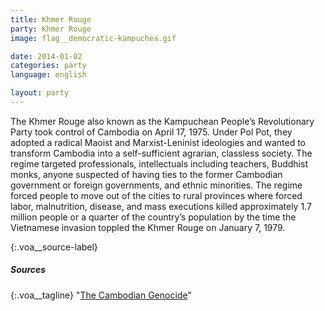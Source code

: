```yaml
---
title: Khmer Rouge
party: Khmer Rouge
image: flag__democratic-kampuchea.gif

date: 2014-01-02
categories: party
language: english

layout: party
---
```


The Khmer Rouge also known as the Kampuchean People’s Revolutionary Party took control of Cambodia on April 17, 1975. Under Pol Pot, they adopted a radical Maoist and Marxist-Leninist ideologies and wanted to transform Cambodia into a self-sufficient agrarian, classless society. The regime targeted professionals, intellectuals including teachers, Buddhist monks, anyone suspected of having ties to the former Cambodian government or foreign governments, and ethnic minorities. The regime forced people to move out of the cities to rural provinces where forced labor, malnutrition, disease, and mass executions killed approximately 1.7 million people or a quarter of the country’s population by the time the Vietnamese invasion toppled the Khmer Rouge on January 7, 1979. 




{:.voa__source-label}
##### Sources #####

{:.voa__tagline}
"[The Cambodian Genocide](http://endgenocide.org/learn/past-genocides/the-cambodian-genocide/)"